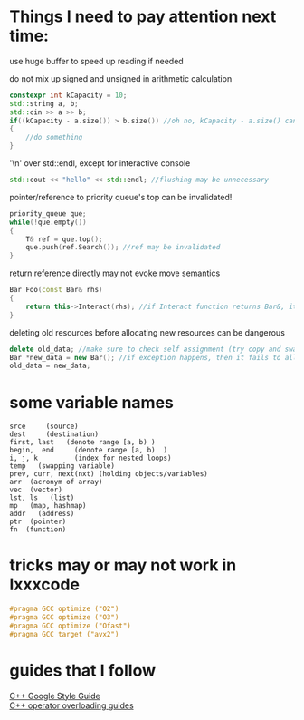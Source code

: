 # Things I need to pay attention next time:
  
use huge buffer to speed up reading if needed  
  
  
  
do not mix up signed and unsigned in arithmetic calculation
```c++
constexpr int kCapacity = 10;
std::string a, b;
std::cin >> a >> b;
if((kCapacity - a.size()) > b.size()) //oh no, kCapacity - a.size() can underflow
{
    //do something
}
```
  
  
  
'\n' over std::endl, except for interactive console  
```c++
std::cout << "hello" << std::endl; //flushing may be unnecessary
```
  
  
  
pointer/reference to priority queue's top can be invalidated!  
```c++
priority_queue que;
while(!que.empty())
{
    T& ref = que.top();
    que.push(ref.Search()); //ref may be invalidated
}
```


return reference directly may not evoke move semantics 
```c++
Bar Foo(const Bar& rhs)
{
    return this->Interact(rhs); //if Interact function returns Bar&, it may evoke copy constructor instead of move constructor
}

```


deleting old resources before allocating new resources can be dangerous
```c++
delete old_data; //make sure to check self assignment (try copy and swap strategy)
Bar *new_data = new Bar(); //if exception happens, then it fails to allocate new resources AND the old data is lost!
old_data = new_data;
```


# some variable names
```
srce     (source)
dest     (destination)
first, last   (denote range [a, b) )
begin,  end     (denote range [a, b)  )
i, j, k         (index for nested loops)
temp   (swapping variable)
prev, curr, next(nxt) (holding objects/variables)
arr  (acronym of array)
vec  (vector)
lst, ls   (list)
mp   (map, hashmap)
addr   (address)
ptr  (pointer)
fn  (function)
```


# tricks may or may not work in lxxxcode
```c++
#pragma GCC optimize ("O2")
#pragma GCC optimize ("O3")
#pragma GCC optimize ("Ofast")
#pragma GCC target ("avx2")
```

# guides that I follow  
[C++ Google Style Guide](https://google.github.io/styleguide/cppguide.html)  
[C++ operator overloading guides](https://stackoverflow.com/questions/4421706/what-are-the-basic-rules-and-idioms-for-operator-overloading/4421708#4421708)   
